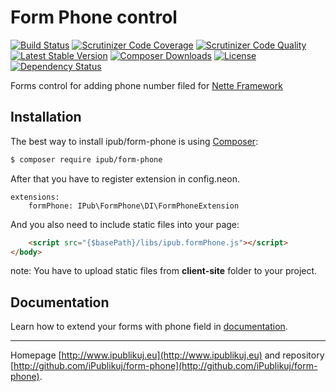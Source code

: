 # Form Phone control


[![Build Status](https://img.shields.io/travis/iPublikuj/form-phone.svg?style=flat-square)](https://travis-ci.org/iPublikuj/form-phone)
[![Scrutinizer Code Coverage](https://img.shields.io/scrutinizer/coverage/g/iPublikuj/form-phone.svg?style=flat-square)](https://scrutinizer-ci.com/g/iPublikuj/form-phone/?branch=master)
[![Scrutinizer Code Quality](https://img.shields.io/scrutinizer/g/iPublikuj/form-phone.svg?style=flat-square)](https://scrutinizer-ci.com/g/iPublikuj/form-phone/?branch=master)
[![Latest Stable Version](https://img.shields.io/packagist/v/ipub/form-phone.svg?style=flat-square)](https://packagist.org/packages/ipub/form-phone)
[![Composer Downloads](https://img.shields.io/packagist/dt/ipub/form-phone.svg?style=flat-square)](https://packagist.org/packages/ipub/form-phone)
[![License](https://img.shields.io/packagist/l/ipub/form-phone.svg?style=flat-square)](https://packagist.org/packages/ipub/form-phone)
[![Dependency Status](https://img.shields.io/versioneye/d/user/projects/5675f5361079970030000906.svg?style=flat-square)](https://www.versioneye.com/user/projects/5675f5361079970030000906)

Forms control for adding phone number filed for [Nette Framework](http://nette.org/)

## Installation

The best way to install ipub/form-phone is using  [Composer](http://getcomposer.org/):

```sh
$ composer require ipub/form-phone
```

After that you have to register extension in config.neon.

```neon
extensions:
	formPhone: IPub\FormPhone\DI\FormPhoneExtension
```

And you also need to include static files into your page:

```html
	<script src="{$basePath}/libs/ipub.formPhone.js"></script>
</body>
```

note: You have to upload static files from **client-site** folder to your project.

## Documentation

Learn how to extend your forms with phone field in [documentation](https://github.com/iPublikuj/form-phone/blob/master/docs/en/index.md).

***
Homepage [http://www.ipublikuj.eu](http://www.ipublikuj.eu) and repository [http://github.com/iPublikuj/form-phone](http://github.com/iPublikuj/form-phone).
